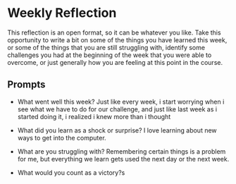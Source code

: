 # Weekly Reflection
This reflection is an open format, so it can be whatever you like. Take this opportunity to write a bit on some of the things you have learned this week, or some of the things that you are still struggling with, identify some challenges you had at the beginning of the week that you were able to overcome, or just generally how you are feeling at this point in the course.

## Prompts
- What went well this week?
Just like every week, i start worrying when i see what we have to do for our challenge, and just like last week as i started doing it, i realized i knew more than i thought

- What did you learn as a shock or surprise?
I love learning about new ways to get into the computer. 

- What are you struggling with?
Remembering certain things is a problem for me, but everything we learn gets used the next day or the next week.

- What would you count as a victory?s